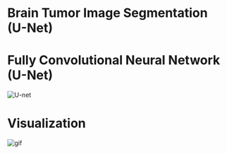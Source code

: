 # Brain Tumor Image Segmentation (U-Net)


# Fully Convolutional Neural Network (U-Net)
![U-net](https://user-images.githubusercontent.com/43134572/122553623-5b711c80-d051-11eb-8ea1-eb6c9cfa720d.png)


# Visualization

![gif](https://user-images.githubusercontent.com/43134572/122547344-6a53d100-d049-11eb-8d7b-c0009b8dfc5b.gif)

